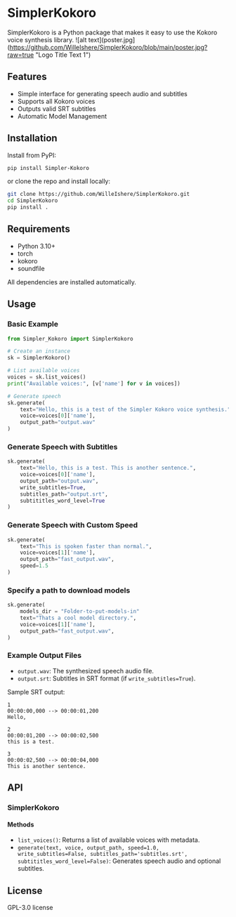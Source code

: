 # SimplerKokoro

SimplerKokoro is a Python package that makes it easy to use the Kokoro voice synthesis library.
![alt text](poster.jpg](https://github.com/WilleIshere/SimplerKokoro/blob/main/poster.jpg?raw=true "Logo Title Text 1")

## Features
- Simple interface for generating speech audio and subtitles
- Supports all Kokoro voices
- Outputs valid SRT subtitles
- Automatic Model Management

## Installation

Install from PyPI:

```bash
pip install Simpler-Kokoro
```

or clone the repo and install locally:

```bash
git clone https://github.com/WilleIshere/SimplerKokoro.git
cd SimplerKokoro
pip install .
```

## Requirements
- Python 3.10+
- torch
- kokoro
- soundfile

All dependencies are installed automatically.

## Usage

### Basic Example

```python
from Simpler_Kokoro import SimplerKokoro

# Create an instance
sk = SimplerKokoro()

# List available voices
voices = sk.list_voices()
print("Available voices:", [v['name'] for v in voices])

# Generate speech
sk.generate(
    text="Hello, this is a test of the Simpler Kokoro voice synthesis.",
    voice=voices[0]['name'],
    output_path="output.wav"
)
```

### Generate Speech with Subtitles

```python
sk.generate(
    text="Hello, this is a test. This is another sentence.",
    voice=voices[0]['name'],
    output_path="output.wav",
    write_subtitles=True,
    subtitles_path="output.srt",
    subtititles_word_level=True
)
```

### Generate Speech with Custom Speed

```python
sk.generate(
    text="This is spoken faster than normal.",
    voice=voices[1]['name'],
    output_path="fast_output.wav",
    speed=1.5
)
```

### Specify a path to download models

```python
sk.generate(
    models_dir = "Folder-to-put-models-in"
    text="Thats a cool model directory.",
    voice=voices[1]['name'],
    output_path="fast_output.wav",
)
```

### Example Output Files

- `output.wav`: The synthesized speech audio file.
- `output.srt`: Subtitles in SRT format (if `write_subtitles=True`).

Sample SRT output:
```
1
00:00:00,000 --> 00:00:01,200
Hello,

2
00:00:01,200 --> 00:00:02,500
this is a test.

3
00:00:02,500 --> 00:00:04,000
This is another sentence.
```

## API

### SimplerKokoro

#### Methods
- `list_voices()`: Returns a list of available voices with metadata.
- `generate(text, voice, output_path, speed=1.0, write_subtitles=False, subtitles_path='subtitles.srt', subtititles_word_level=False)`: Generates speech audio and optional subtitles.

## License

GPL-3.0 license
